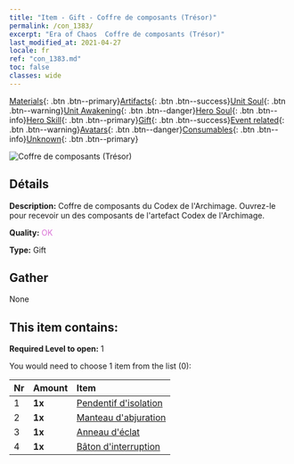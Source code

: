 ```yaml
---
title: "Item - Gift - Coffre de composants (Trésor)"
permalink: /con_1383/
excerpt: "Era of Chaos  Coffre de composants (Trésor)"
last_modified_at: 2021-04-27
locale: fr
ref: "con_1383.md"
toc: false
classes: wide
---
```

 [Materials](/ItemsFR/){: .btn .btn--primary}[Artifacts](/ItemsFR/Artifacts/){: .btn .btn--success}[Unit Soul](/ItemsFR/UnitSoul/){: .btn .btn--warning}[Unit Awakening](/ItemsFR/UnitAwakening/){: .btn .btn--danger}[Hero Soul](/ItemsFR/HeroSoul/){: .btn .btn--info}[Hero Skill](/ItemsFR/HeroSkill/){: .btn .btn--primary}[Gift](/ItemsFR/Gift/){: .btn .btn--success}[Event related](/ItemsFR/Events/){: .btn .btn--warning}[Avatars](/ItemsFR/Avatars/){: .btn .btn--danger}[Consumables](/ItemsFR/Consumables/){: .btn .btn--info}[Unknown](/ItemsFR/Unknown/){: .btn .btn--primary}

 ![Coffre de composants (Trésor)](/images/t/i_906060.png)

## Détails
 **Description:** Coffre de composants du Codex de l'Archimage. Ouvrez-le pour recevoir un des composants de l'artefact Codex de l'Archimage.

 **Quality:** <span style="color: #DA70D6">OK</span>

 **Type:** Gift

## Gather

  None

## This item contains:

 **Required Level to open:** 1

 You would need to choose 1 item from the list (0):

  | Nr | Amount |     Item    |
  |:---|:-------|:------------|
  | 1 |  **1x** | [Pendentif d'isolation](/ItemsFR/art_136/) |  | 
  | 2 |  **1x** | [Manteau d'abjuration](/ItemsFR/art_137/) |  | 
  | 3 |  **1x** | [Anneau d'éclat](/ItemsFR/art_138/) |  | 
  | 4 |  **1x** | [Bâton d'interruption](/ItemsFR/art_139/) |  | 
